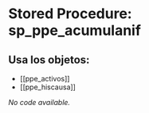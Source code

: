 # Stored Procedure: sp_ppe_acumulanif

## Usa los objetos:
- [[ppe_activos]]
- [[ppe_hiscausa]]

*No code available.*
